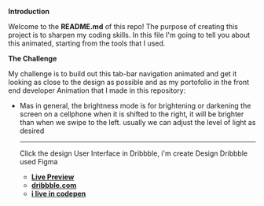<b>Introduction</b>

Welcome to the <b>README.md</b> of this repo! The purpose of creating this project is to sharpen my coding skills.
In this file I'm going to tell you about this animated, starting from the tools that I used.


<b>The Challenge</b>


 My challenge is to build out this tab-bar navigation animated and get it looking as close to the design as possible and as my portofolio in the front end developer
 Animation that I made in this repository:
          <ul>
            <li>
                Mas in general, the brightness mode is for brightening or darkening the screen on a cellphone when it is shifted to the right, it will be brighter than when we swipe to the left. usually we can adjust the level of light as desired
            </li>

        
<hr>

Click the design User Interface in Dribbble, i'm create Design Dribbble used Figma
<br>
        <ul>
        <li>
        <a href="https://Brightness-Button-Mode.akbarfkri.repl.co">
        <b>Live Preview</b>
        </a>
        </li>
        <li><a href = "https://dribbble.com/shots/20984156-Brightness-Button-Mode">
        <b>dribbble.com</b>
        </a>
                </li>
        <li><a href = "https://codepen.io/akbarfkri/pen/BaOqMrE">
        <b>i live in codepen</b>
        </a>
        </li>
        </ul>




